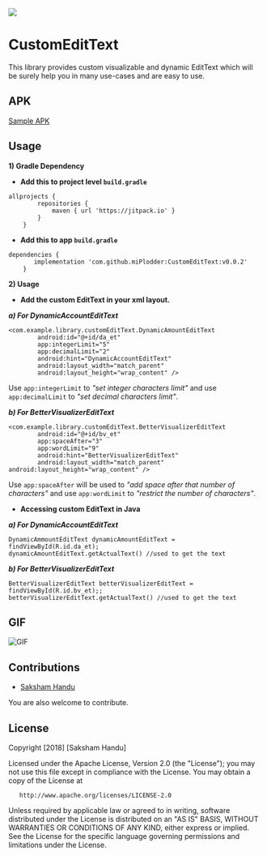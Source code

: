 [![](https://jitpack.io/v/miPlodder/CustomEditText.svg)](https://jitpack.io/#miPlodder/CustomEditText)

# CustomEditText

This library provides custom visualizable and dynamic EditText which will be surely help you in many use-cases and are easy to use. 

## APK
[Sample APK](https://github.com/miPlodder/CustomEditText/blob/master/raw/app-debug.apk)

## Usage

**1) Gradle Dependency**
- **Add this to project level `build.gradle`**
```
allprojects {
		repositories {
			maven { url 'https://jitpack.io' }
		}
	}
```

- **Add this to app `build.gradle`**
```
dependencies {
       implementation 'com.github.miPlodder:CustomEditText:v0.0.2'
	}
```

**2) Usage**

- **Add the custom EditText in your xml layout.**

***a) For DynamicAccountEditText***
```
<com.example.library.customEditText.DynamicAmountEditText
        android:id="@+id/da_et"
        app:integerLimit="5"
        app:decimalLimit="2"
        android:hint="DynamicAccountEditText"
        android:layout_width="match_parent"
        android:layout_height="wrap_content" />
 ```
Use `app:integerLimit` to *"set integer characters limit"* and use `app:decimalLimit` to *"set decimal characters limit"*.

***b)  For BetterVisualizerEditText***
```
<com.example.library.customEditText.BetterVisualizerEditText
        android:id="@+id/bv_et"
        app:spaceAfter="3"
        app:wordLimit="9"
        android:hint="BetterVisualizerEditText"
        android:layout_width="match_parent"
android:layout_height="wrap_content" />
```
Use `app:spaceAfter` will be used to *"add space after that number of characters"* and use `app:wordLimit` to *"restrict the number of characters"*.

- **Accessing custom EditText in Java**

***a) For DynamicAccountEditText***
```
DynamicAmmountEditText dynamicAmountEditText = findViewById(R.id.da_et);
dynamicAmountEditText.getActualText() //used to get the text
```

***b) For BetterVisualizerEditText***
```
BetterVisualizerEditText betterVisualizerEditText = findViewById(R.id.bv_et);;
betterVisualizerEditText.getActualText() //used to get the text
```

## GIF

![GIF](https://github.com/miPlodder/CustomEditText/blob/master/raw/custom_edit_text.gif)

## Contributions

*  [Saksham Handu](https://github.com/miPlodder)

You are also welcome to contribute.

## License

Copyright [2018] [Saksham Handu]

   Licensed under the Apache License, Version 2.0 (the "License");
   you may not use this file except in compliance with the License.
   You may obtain a copy of the License at

       http://www.apache.org/licenses/LICENSE-2.0

   Unless required by applicable law or agreed to in writing, software
   distributed under the License is distributed on an "AS IS" BASIS,
   WITHOUT WARRANTIES OR CONDITIONS OF ANY KIND, either express or implied.
   See the License for the specific language governing permissions and
   limitations under the License.
